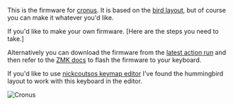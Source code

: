 This is the firmware for [cronus](https://github.com/dibaltic/cronus). It is based on the [bird layout](https://github.com/jcmkk3/bird-layout), but of course you can make it whatever you'd like. 

If you'd like to make your own firmware.
[Here are the steps you need to take.]

Alternatively you can download the firmware from the [latest action run](https://github.com/dibaltic/zmk_cronus/actions) and then refer to the [ZMK docs](https://zmk.dev/docs/user-setup#installing-the-firmware) to flash the firmware to your keyboard.

If you'd like to use [nickcoutsos keymap editor](https://nickcoutsos.github.io/keymap-editor/) I've found the hummingbird layout to work with this keyboard in the editor. 

![Cronus](https://github.com/user-attachments/assets/e7d0d2f4-249f-4919-b824-79b39f785a12)
